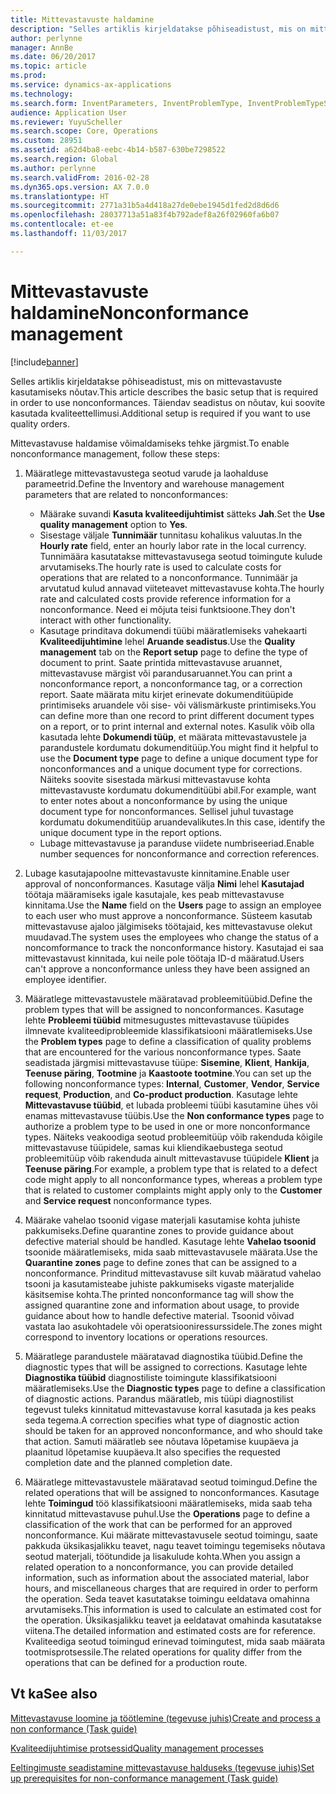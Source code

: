 ```yaml
---
title: Mittevastavuste haldamine
description: "Selles artiklis kirjeldatakse põhiseadistust, mis on mittevastavuste kasutamiseks nõutav. Täiendav seadistus on nõutav, kui soovite kasutada kvaliteettellimusi."
author: perlynne
manager: AnnBe
ms.date: 06/20/2017
ms.topic: article
ms.prod: 
ms.service: dynamics-ax-applications
ms.technology: 
ms.search.form: InventParameters, InventProblemType, InventProblemTypeSetup, InventQuarantineZone, InventTestDiagnosticType, InventTestReportSetup, SysUserManagement
audience: Application User
ms.reviewer: YuyuScheller
ms.search.scope: Core, Operations
ms.custom: 28951
ms.assetid: a62d4ba8-eebc-4b14-b587-630be7298522
ms.search.region: Global
ms.author: perlynne
ms.search.validFrom: 2016-02-28
ms.dyn365.ops.version: AX 7.0.0
ms.translationtype: HT
ms.sourcegitcommit: 2771a31b5a4d418a27de0ebe1945d1fed2d8d6d6
ms.openlocfilehash: 28037713a51a83f4b792adef8a26f02960fa6b07
ms.contentlocale: et-ee
ms.lasthandoff: 11/03/2017

---
```


# <a name="nonconformance-management"></a><span data-ttu-id="88544-104">Mittevastavuste haldamine</span><span class="sxs-lookup"><span data-stu-id="88544-104">Nonconformance management</span></span>

[!include[banner](../includes/banner.md)]


<span data-ttu-id="88544-105">Selles artiklis kirjeldatakse põhiseadistust, mis on mittevastavuste kasutamiseks nõutav.</span><span class="sxs-lookup"><span data-stu-id="88544-105">This article describes the basic setup that is required in order to use nonconformances.</span></span> <span data-ttu-id="88544-106">Täiendav seadistus on nõutav, kui soovite kasutada kvaliteettellimusi.</span><span class="sxs-lookup"><span data-stu-id="88544-106">Additional setup is required if you want to use quality orders.</span></span>

<span data-ttu-id="88544-107">Mittevastavuse haldamise võimaldamiseks tehke järgmist.</span><span class="sxs-lookup"><span data-stu-id="88544-107">To enable nonconformance management, follow these steps:</span></span>

1.  <span data-ttu-id="88544-108">Määratlege mittevastavustega seotud varude ja laohalduse parameetrid.</span><span class="sxs-lookup"><span data-stu-id="88544-108">Define the Inventory and warehouse management parameters that are related to nonconformances:</span></span>
    -   <span data-ttu-id="88544-109">Määrake suvandi **Kasuta kvaliteedijuhtimist** sätteks **Jah**.</span><span class="sxs-lookup"><span data-stu-id="88544-109">Set the **Use quality management** option to **Yes**.</span></span>
    -   <span data-ttu-id="88544-110">Sisestage väljale **Tunnimäär** tunnitasu kohalikus valuutas.</span><span class="sxs-lookup"><span data-stu-id="88544-110">In the **Hourly rate** field, enter an hourly labor rate in the local currency.</span></span> <span data-ttu-id="88544-111">Tunnimäära kasutatakse mittevastavusega seotud toimingute kulude arvutamiseks.</span><span class="sxs-lookup"><span data-stu-id="88544-111">The hourly rate is used to calculate costs for operations that are related to a nonconformance.</span></span> <span data-ttu-id="88544-112">Tunnimäär ja arvutatud kulud annavad viiteteavet mittevastavuse kohta.</span><span class="sxs-lookup"><span data-stu-id="88544-112">The hourly rate and calculated costs provide reference information for a nonconformance.</span></span> <span data-ttu-id="88544-113">Need ei mõjuta teisi funktsioone.</span><span class="sxs-lookup"><span data-stu-id="88544-113">They don't interact with other functionality.</span></span>
    -   <span data-ttu-id="88544-114">Kasutage prinditava dokumendi tüübi määratlemiseks vahekaarti **Kvaliteedijuhtimine** lehel **Aruande seadistus**.</span><span class="sxs-lookup"><span data-stu-id="88544-114">Use the **Quality management** tab on the **Report setup** page to define the type of document to print.</span></span> <span data-ttu-id="88544-115">Saate printida mittevastavuse aruannet, mittevastavuse märgist või parandusaruannet.</span><span class="sxs-lookup"><span data-stu-id="88544-115">You can print a nonconformance report, a nonconformance tag, or a correction report.</span></span> <span data-ttu-id="88544-116">Saate määrata mitu kirjet erinevate dokumenditüüpide printimiseks aruandele või sise- või välismärkuste printimiseks.</span><span class="sxs-lookup"><span data-stu-id="88544-116">You can define more than one record to print different document types on a report, or to print internal and external notes.</span></span> <span data-ttu-id="88544-117">Kasulik võib olla kasutada lehte **Dokumendi tüüp**, et määrata mittevastavustele ja parandustele kordumatu dokumenditüüp.</span><span class="sxs-lookup"><span data-stu-id="88544-117">You might find it helpful to use the **Document type** page to define a unique document type for nonconformances and a unique document type for corrections.</span></span> <span data-ttu-id="88544-118">Näiteks soovite sisestada märkusi mittevastavuse kohta mittevastavuste kordumatu dokumenditüübi abil.</span><span class="sxs-lookup"><span data-stu-id="88544-118">For example, want to enter notes about a nonconformance by using the unique document type for nonconformances.</span></span> <span data-ttu-id="88544-119">Sellisel juhul tuvastage kordumatu dokumenditüüp aruandevalikutes.</span><span class="sxs-lookup"><span data-stu-id="88544-119">In this case, identify the unique document type in the report options.</span></span>
    -   <span data-ttu-id="88544-120">Lubage mittevastavuse ja paranduse viidete numbriseeriad.</span><span class="sxs-lookup"><span data-stu-id="88544-120">Enable number sequences for nonconformance and correction references.</span></span>

2.  <span data-ttu-id="88544-121">Lubage kasutajapoolne mittevastavuste kinnitamine.</span><span class="sxs-lookup"><span data-stu-id="88544-121">Enable user approval of nonconformances.</span></span> <span data-ttu-id="88544-122">Kasutage välja **Nimi** lehel **Kasutajad** töötaja määramiseks igale kasutajale, kes peab mittevastavuse kinnitama.</span><span class="sxs-lookup"><span data-stu-id="88544-122">Use the **Name** field on the **Users** page to assign an employee to each user who must approve a nonconformance.</span></span> <span data-ttu-id="88544-123">Süsteem kasutab mittevastavuse ajaloo jälgimiseks töötajaid, kes mittevastavuse olekut muudavad.</span><span class="sxs-lookup"><span data-stu-id="88544-123">The system uses the employees who change the status of a noncomformance to track the nonconformance history.</span></span> <span data-ttu-id="88544-124">Kasutajad ei saa mittevastavust kinnitada, kui neile pole töötaja ID-d määratud.</span><span class="sxs-lookup"><span data-stu-id="88544-124">Users can't approve a nonconformance unless they have been assigned an employee identifier.</span></span>
3.  <span data-ttu-id="88544-125">Määratlege mittevastavustele määratavad probleemitüübid.</span><span class="sxs-lookup"><span data-stu-id="88544-125">Define the problem types that will be assigned to nonconformances.</span></span> <span data-ttu-id="88544-126">Kasutage lehte **Probleemi tüübid** mitmesugustes mittevastavuse tüüpides ilmnevate kvaliteediprobleemide klassifikatsiooni määratlemiseks.</span><span class="sxs-lookup"><span data-stu-id="88544-126">Use the **Problem types** page to define a classification of quality problems that are encountered for the various nonconformance types.</span></span> <span data-ttu-id="88544-127">Saate seadistada järgmisi mittevastavuse tüüpe: **Sisemine**, **Klient**, **Hankija**, **Teenuse päring**, **Tootmine** ja **Kaastoote tootmine**.</span><span class="sxs-lookup"><span data-stu-id="88544-127">You can set up the following nonconformance types: **Internal**, **Customer**, **Vendor**, **Service request**, **Production**, and **Co-product production**.</span></span> <span data-ttu-id="88544-128">Kasutage lehte **Mittevastavuse tüübid**, et lubada probleemi tüübi kasutamine ühes või enamas mittevastavuse tüübis.</span><span class="sxs-lookup"><span data-stu-id="88544-128">Use the **Non conformance types** page to authorize a problem type to be used in one or more nonconformance types.</span></span> <span data-ttu-id="88544-129">Näiteks veakoodiga seotud probleemitüüp võib rakenduda kõigile mittevastavuse tüüpidele, samas kui kliendikaebustega seotud probleemitüüp võib rakenduda ainult mittevastavuse tüüpidele **Klient** ja **Teenuse päring**.</span><span class="sxs-lookup"><span data-stu-id="88544-129">For example, a problem type that is related to a defect code might apply to all nonconformance types, whereas a problem type that is related to customer complaints might apply only to the **Customer** and **Service request** nonconformance types.</span></span>
4.  <span data-ttu-id="88544-130">Määrake vahelao tsoonid vigase materjali kasutamise kohta juhiste pakkumiseks.</span><span class="sxs-lookup"><span data-stu-id="88544-130">Define quarantine zones to provide guidance about defective material should be handled.</span></span> <span data-ttu-id="88544-131">Kasutage lehte **Vahelao tsoonid** tsoonide määratlemiseks, mida saab mittevastavusele määrata.</span><span class="sxs-lookup"><span data-stu-id="88544-131">Use the **Quarantine zones** page to define zones that can be assigned to a nonconformance.</span></span> <span data-ttu-id="88544-132">Prinditud mittevastavuse silt kuvab määratud vahelao tsooni ja kasutamisteabe juhiste pakkumiseks vigaste materjalide käsitsemise kohta.</span><span class="sxs-lookup"><span data-stu-id="88544-132">The printed nonconformance tag will show the assigned quarantine zone and information about usage, to provide guidance about how to handle defective material.</span></span> <span data-ttu-id="88544-133">Tsoonid võivad vastata lao asukohtadele või operatsiooniressurssidele.</span><span class="sxs-lookup"><span data-stu-id="88544-133">The zones might correspond to inventory locations or operations resources.</span></span>
5.  <span data-ttu-id="88544-134">Määratlege parandustele määratavad diagnostika tüübid.</span><span class="sxs-lookup"><span data-stu-id="88544-134">Define the diagnostic types that will be assigned to corrections.</span></span> <span data-ttu-id="88544-135">Kasutage lehte **Diagnostika tüübid** diagnostiliste toimingute klassifikatsiooni määratlemiseks.</span><span class="sxs-lookup"><span data-stu-id="88544-135">Use the **Diagnostic types** page to define a classification of diagnostic actions.</span></span> <span data-ttu-id="88544-136">Parandus määratleb, mis tüüpi diagnostilist tegevust tuleks kinnitatud mittevastavuse korral kasutada ja kes peaks seda tegema.</span><span class="sxs-lookup"><span data-stu-id="88544-136">A correction specifies what type of diagnostic action should be taken for an approved nonconformance, and who should take that action.</span></span> <span data-ttu-id="88544-137">Samuti määratleb see nõutava lõpetamise kuupäeva ja plaanitud lõpetamise kuupäeva.</span><span class="sxs-lookup"><span data-stu-id="88544-137">It also specifies the requested completion date and the planned completion date.</span></span>
6.  <span data-ttu-id="88544-138">Määratlege mittevastavustele määratavad seotud toimingud.</span><span class="sxs-lookup"><span data-stu-id="88544-138">Define the related operations that will be assigned to nonconformances.</span></span> <span data-ttu-id="88544-139">Kasutage lehte **Toimingud** töö klassifikatsiooni määratlemiseks, mida saab teha kinnitatud mittevastavuse puhul.</span><span class="sxs-lookup"><span data-stu-id="88544-139">Use the **Operations** page to define a classification of the work that can be performed for an approved nonconformance.</span></span> <span data-ttu-id="88544-140">Kui määrate mittevastavusele seotud toimingu, saate pakkuda üksikasjalikku teavet, nagu teavet toimingu tegemiseks nõutava seotud materjali, töötundide ja lisakulude kohta.</span><span class="sxs-lookup"><span data-stu-id="88544-140">When you assign a related operation to a nonconformance, you can provide detailed information, such as information about the associated material, labor hours, and miscellaneous charges that are required in order to perform the operation.</span></span> <span data-ttu-id="88544-141">Seda teavet kasutatakse toimingu eeldatava omahinna arvutamiseks.</span><span class="sxs-lookup"><span data-stu-id="88544-141">This information is used to calculate an estimated cost for the operation.</span></span> <span data-ttu-id="88544-142">Üksikasjalikku teavet ja eeldatavat omahinda kasutatakse viitena.</span><span class="sxs-lookup"><span data-stu-id="88544-142">The detailed information and estimated costs are for reference.</span></span> <span data-ttu-id="88544-143">Kvaliteediga seotud toimingud erinevad toimingutest, mida saab määrata tootmisprotsessile.</span><span class="sxs-lookup"><span data-stu-id="88544-143">The related operations for quality differ from the operations that can be defined for a production route.</span></span>


<a name="see-also"></a><span data-ttu-id="88544-144">Vt ka</span><span class="sxs-lookup"><span data-stu-id="88544-144">See also</span></span>
--------

[<span data-ttu-id="88544-145">Mittevastavuse loomine ja töötlemine (tegevuse juhis)</span><span class="sxs-lookup"><span data-stu-id="88544-145">Create and process a non conformance (Task guide)</span></span>](tasks/create-process-non-conformance.md)

[<span data-ttu-id="88544-146">Kvaliteedijuhtimise protsessid</span><span class="sxs-lookup"><span data-stu-id="88544-146">Quality management processes</span></span>](quality-management-processes.md)

[<span data-ttu-id="88544-147">Eeltingimuste seadistamine mittevastavuse halduseks (tegevuse juhis)</span><span class="sxs-lookup"><span data-stu-id="88544-147">Set up prerequisites for non-conformance management (Task guide)</span></span>](tasks/set-up-prerequisites-nonconformance-management.md)

